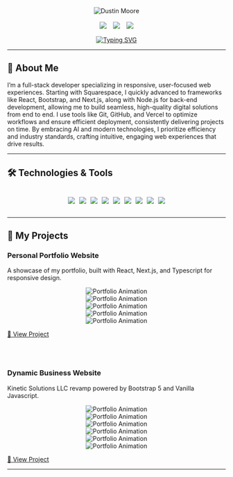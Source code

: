 <div align="center">
  <img src="./Assets/Images/dmbanner.png" alt="Dustin Moore">
</div>
<br>
<div align="center" style="display: flex; justify-content: center; gap: 15px;">
  <a href="https://www.dustinmoore.dev"><img src="https://img.shields.io/badge/Website-Dustin%20Moore-1E90FF?style=flat-square&logo=google-chrome"></a>
  <a href="mailto:dustinmmoore@icloud.com"><img src="https://img.shields.io/badge/Email-dustinmmoore%40icloud.com-6A5ACD?style=flat-square&logo=gmail"></a>
  <a href="https://www.linkedin.com/in/dustinmmoore"><img src="https://img.shields.io/badge/LinkedIn-Dustin%20Moore-00BFFF?style=flat-square&logo=linkedin"></a>
</div>
<br>
<div align="center">
<a href="https://git.io/typing-svg"><img src="https://readme-typing-svg.herokuapp.com?font=Fira+Code&pause=1000&color=48DDF7&width=435&lines=%23%23+%3Cdev+class%3D%22Full-Stack+Developer%22%3E" alt="Typing SVG" /></a>
</div>

---

## 🚀 About Me
I’m a full-stack developer specializing in responsive, user-focused web experiences. Starting with Squarespace, I quickly advanced to frameworks like React, Bootstrap, and Next.js, along with Node.js for back-end development, allowing me to build seamless, high-quality digital solutions from end to end. I use tools like Git, GitHub, and Vercel to optimize workflows and ensure efficient deployment, consistently delivering projects on time. By embracing AI and modern technologies, I prioritize efficiency and industry standards, crafting intuitive, engaging web experiences that drive results.

---

## 🛠️ Technologies & Tools
<br>
<div align="center" style="flex-wrap: wrap; display: flex; justify-content: center; gap: 10px;">
  <img src="https://img.shields.io/badge/Code-HTML5-informational?style=flat&logo=html5&logoColor=white&color=6A5ACD">
  <img src="https://img.shields.io/badge/Code-CSS3-informational?style=flat&logo=css3&logoColor=white&color=6495ED">
  <img src="https://img.shields.io/badge/Code-JavaScript-informational?style=flat&logo=javascript&logoColor=white&color=00BFFF">
  <img src="https://img.shields.io/badge/Code-TypeScript-informational?style=flat&logo=typescript&logoColor=white&color=6A5ACD">
  <img src="https://img.shields.io/badge/Framework-React-informational?style=flat&logo=react&logoColor=white&color=1E90FF">
  <img src="https://img.shields.io/badge/Framework-Next.js-informational?style=flat&logo=nextdotjs&logoColor=white&color=6A5ACD">
  <img src="https://img.shields.io/badge/Framework-Bootstrap-informational?style=flat&logo=bootstrap&logoColor=white&color=4169E1">
  <img src="https://img.shields.io/badge/Version Control-Git-informational?style=flat&logo=git&logoColor=white&color=00BFFF">
  <img src="https://img.shields.io/badge/Deployment-Vercel-informational?style=flat&logo=vercel&logoColor=white&color=1E90FF">
</div>
<br>

---

## 🌟 My Projects
<div align="left">
  <h3>Personal Portfolio Website</h3>
  <p>A showcase of my portfolio, built with React, Next.js, and Typescript for responsive design.</p>
  <div align="center">
    <img src="./Assets/Images/dm1.jpg" alt="Portfolio Animation">
  </div>
</div>
  <div align="center">
    <img src="./Assets/Images/dm2.jpg" alt="Portfolio Animation">
  </div>
</div>
  <div align="center">
    <img src="./Assets/Images/dm3.jpg" alt="Portfolio Animation">
  </div>
</div>
  <div align="center">
    <img src="./Assets/Images/dm4.jpg" alt="Portfolio Animation">
  </div>
</div>
  <div align="center">
    <img src="./Assets/Images/dm5.jpg" alt="Portfolio Animation">
  </div>
    <p><a href="https://github.com/dustinmmoore/magic-portfolio">🔗 View Project</a></p>
</div>
<br><br>
<div align="left">
  <h3>Dynamic Business Website</h3>
  <p>Kinetic Solutions LLC revamp powered by Bootstrap 5 and  Vanilla Javascript.</p>
  <div align="center">
    <img src="./Assets/Images/ks1.jpg" alt="Portfolio Animation">
  </div>
</div>
</div>
  <div align="center">
    <img src="./Assets/Images/ks3.jpg" alt="Portfolio Animation">
  </div>
</div>
</div>
  <div align="center">
    <img src="./Assets/Images/ks5.jpg" alt="Portfolio Animation">
  </div>
</div>
  <div align="center">
    <img src="./Assets/Images/ks6.jpg" alt="Portfolio Animation">
  </div>
</div>
  <div align="center">
    <img src="./Assets/Images/ks7.jpg" alt="Portfolio Animation">
  </div>
</div>
  <div align="center">
    <img src="./Assets/Images/ks8.jpg" alt="Portfolio Animation">
  </div>
  <p><a href="https://github.com/dustinmmoore/kineticsolutionsllc">🔗 View Project</a></p>
</div>

---

